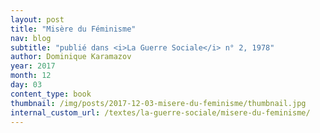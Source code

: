 ```yaml
---
layout: post
title: "Misère du Féminisme"
nav: blog
subtitle: "publié dans <i>La Guerre Sociale</i> n° 2, 1978"
author: Dominique Karamazov
year: 2017
month: 12
day: 03
content_type: book
thumbnail: /img/posts/2017-12-03-misere-du-feminisme/thumbnail.jpg
internal_custom_url: /textes/la-guerre-sociale/misere-du-feminisme/
---
```

